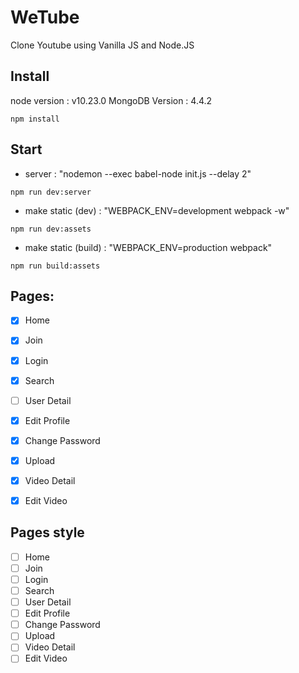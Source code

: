 # WeTube

Clone Youtube using Vanilla JS and Node.JS

## Install

node version : v10.23.0
MongoDB Version : 4.4.2

```
npm install
```

## Start

- server : "nodemon --exec babel-node init.js --delay 2"
```
npm run dev:server
```
- make static (dev) : "WEBPACK_ENV=development webpack -w"
```
npm run dev:assets
```
- make static (build) : "WEBPACK_ENV=production webpack"
```
npm run build:assets
```


## Pages:

- [x] Home
- [x] Join
- [x] Login
- [x] Search
- [ ] User Detail
- [x] Edit Profile
- [x] Change Password
- [x] Upload
- [x] Video Detail
- [x] Edit Video


## Pages style

- [ ] Home
- [ ] Join
- [ ] Login
- [ ] Search
- [ ] User Detail
- [ ] Edit Profile
- [ ] Change Password
- [ ] Upload
- [ ] Video Detail
- [ ] Edit Video